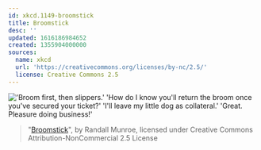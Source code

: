 ```yaml
---
id: xkcd.1149-broomstick
title: Broomstick
desc: ''
updated: 1616186984652
created: 1355904000000
sources:
  name: xkcd
  url: 'https://creativecommons.org/licenses/by-nc/2.5/'
  license: Creative Commons 2.5
---
```

!['Broom first, then slippers.' 'How do I know you'll return the broom once you've secured your ticket?' 'I'll leave my little dog as collateral.' 'Great. Pleasure doing business!'](https://imgs.xkcd.com/comics/broomstick.png)
> "[Broomstick](https://xkcd.com/1149/)", by Randall Munroe, licensed under Creative Commons Attribution-NonCommercial 2.5 License
